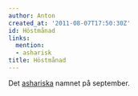 ```yaml
---
author: Anton
created_at: '2011-08-07T17:50:30Z'
id: Höstmånad
links:
  mention:
  - asharisk
title: Höstmånad
---
```


Det [ashariska] namnet på september.

  [ashariska]: asharisk
